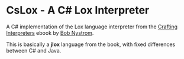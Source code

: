 ﻿# CsLox - A C# Lox Interpreter

A C# implementation of the Lox language interpreter from the [Crafting Interpreters](http://www.craftinginterpreters.com) ebook by [Bob Nystrom](https://github.com/munificent).

This is basically a **jlox** language from the book, with fixed differences between C# and Java.
